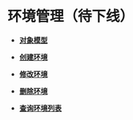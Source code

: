 # 环境管理（待下线）<a name="ZH-CN_TOPIC_0000001082221263"></a>

-   **[对象模型](v1-EnvironmentManagement-ObjectModel-4.md)**  

-   **[创建环境](v1-CreatinganEnvironment.md)**  

-   **[修改环境](v1-ModifyingEnvironment.md)**  

-   **[删除环境](v1-DeletingEnvironment.md)**  

-   **[查询环境列表](v1-QueryingEnvironmentList.md)**  


